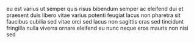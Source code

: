 eu est varius ut semper quis risus bibendum semper ac eleifend dui et praesent
duis libero vitae varius potenti feugiat lacus non pharetra sit faucibus
cubilia sed vitae orci sed lacus non sagittis cras sed tincidunt fringilla
nulla viverra ornare eleifend eu nunc neque eros mauris non nisi sed